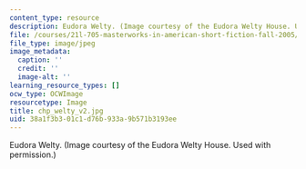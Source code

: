 ```yaml
---
content_type: resource
description: Eudora Welty. (Image courtesy of the Eudora Welty House. Used with permission.)
file: /courses/21l-705-masterworks-in-american-short-fiction-fall-2005/38a1f3b301c1d76b933a9b571b3193ee_chp_welty_v2.jpg
file_type: image/jpeg
image_metadata:
  caption: ''
  credit: ''
  image-alt: ''
learning_resource_types: []
ocw_type: OCWImage
resourcetype: Image
title: chp_welty_v2.jpg
uid: 38a1f3b3-01c1-d76b-933a-9b571b3193ee
---
```

Eudora Welty. (Image courtesy of the Eudora Welty House. Used with permission.)

